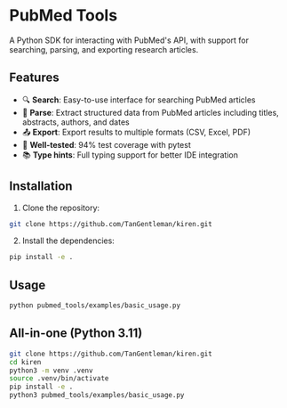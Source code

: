 # PubMed Tools

A Python SDK for interacting with PubMed's API, with support for searching, parsing, and exporting research articles.

## Features

- 🔍 **Search**: Easy-to-use interface for searching PubMed articles
- 📑 **Parse**: Extract structured data from PubMed articles including titles, abstracts, authors, and dates
- 📤 **Export**: Export results to multiple formats (CSV, Excel, PDF)
- 🧪 **Well-tested**: 94% test coverage with pytest
- 📚 **Type hints**: Full typing support for better IDE integration

## Installation
1. Clone the repository:
```bash
git clone https://github.com/TanGentleman/kiren.git
```

2. Install the dependencies:
```bash
pip install -e .
```

## Usage
```bash
python pubmed_tools/examples/basic_usage.py
```

## All-in-one (Python 3.11)
```bash
git clone https://github.com/TanGentleman/kiren.git
cd kiren
python3 -m venv .venv
source .venv/bin/activate
pip install -e .
python3 pubmed_tools/examples/basic_usage.py
```
